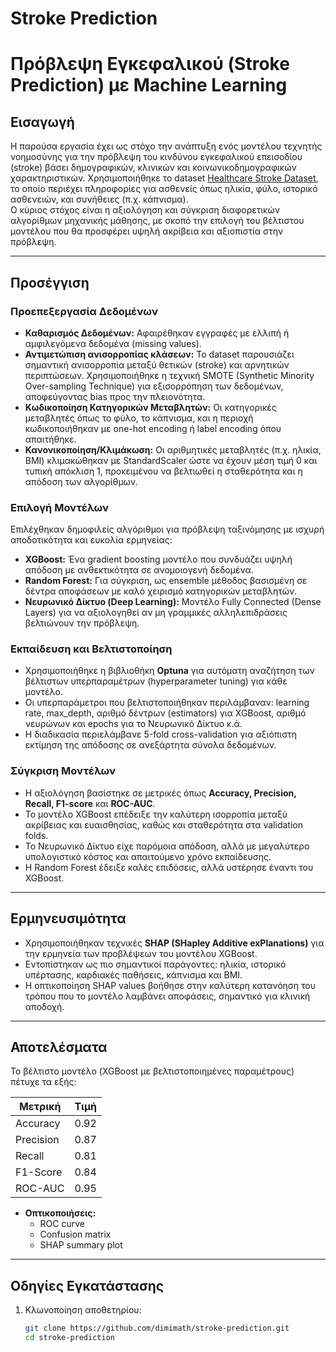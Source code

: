# Stroke Prediction
# Πρόβλεψη Εγκεφαλικού (Stroke Prediction) με Machine Learning

## Εισαγωγή

Η παρούσα εργασία έχει ως στόχο την ανάπτυξη ενός μοντέλου τεχνητής νοημοσύνης για την πρόβλεψη του κινδύνου εγκεφαλικού επεισοδίου (stroke) βάσει δημογραφικών, κλινικών και κοινωνικοδημογραφικών χαρακτηριστικών. Χρησιμοποιήθηκε το dataset [Healthcare Stroke Dataset](https://www.kaggle.com/datasets/fedesoriano/stroke-prediction-dataset), το οποίο περιέχει πληροφορίες για ασθενείς όπως ηλικία, φύλο, ιστορικό ασθενειών, και συνήθειες (π.χ. κάπνισμα).  
Ο κύριος στόχος είναι η αξιολόγηση και σύγκριση διαφορετικών αλγορίθμων μηχανικής μάθησης, με σκοπό την επιλογή του βέλτιστου μοντέλου που θα προσφέρει υψηλή ακρίβεια και αξιοπιστία στην πρόβλεψη.

---

## Προσέγγιση

### Προεπεξεργασία Δεδομένων

- **Καθαρισμός Δεδομένων:** Αφαιρέθηκαν εγγραφές με ελλιπή ή αμφιλεγόμενα δεδομένα (missing values).  
- **Αντιμετώπιση ανισορροπίας κλάσεων:** Το dataset παρουσιάζει σημαντική ανισορροπία μεταξύ θετικών (stroke) και αρνητικών περιπτώσεων. Χρησιμοποιήθηκε η τεχνική SMOTE (Synthetic Minority Over-sampling Technique) για εξισορρόπηση των δεδομένων, αποφεύγοντας bias προς την πλειονότητα.  
- **Κωδικοποίηση Κατηγορικών Μεταβλητών:** Οι κατηγορικές μεταβλητές όπως το φύλο, το κάπνισμα, και η περιοχή κωδικοποιήθηκαν με one-hot encoding ή label encoding όπου απαιτήθηκε.  
- **Κανονικοποίηση/Κλιμάκωση:** Οι αριθμητικές μεταβλητές (π.χ. ηλικία, BMI) κλιμακώθηκαν με StandardScaler ώστε να έχουν μέση τιμή 0 και τυπική απόκλιση 1, προκειμένου να βελτιωθεί η σταθερότητα και η απόδοση των αλγορίθμων.

### Επιλογή Μοντέλων

Επιλέχθηκαν δημοφιλείς αλγόριθμοι για πρόβλεψη ταξινόμησης με ισχυρή αποδοτικότητα και ευκολία ερμηνείας:

- **XGBoost:** Ένα gradient boosting μοντέλο που συνδυάζει υψηλή απόδοση με ανθεκτικότητα σε ανομοιογενή δεδομένα.  
- **Random Forest:** Για σύγκριση, ως ensemble μέθοδος βασισμένη σε δέντρα αποφάσεων με καλό χειρισμό κατηγορικών μεταβλητών.  
- **Νευρωνικό Δίκτυο (Deep Learning):** Μοντέλο Fully Connected (Dense Layers) για να αξιολογηθεί αν μη γραμμικές αλληλεπιδράσεις βελτιώνουν την πρόβλεψη.

### Εκπαίδευση και Βελτιστοποίηση

- Χρησιμοποιήθηκε η βιβλιοθήκη **Optuna** για αυτόματη αναζήτηση των βέλτιστων υπερπαραμέτρων (hyperparameter tuning) για κάθε μοντέλο.  
- Οι υπερπαράμετροι που βελτιστοποιήθηκαν περιλάμβαναν: learning rate, max_depth, αριθμό δέντρων (estimators) για XGBoost, αριθμό νευρώνων και epochs για το Νευρωνικό Δίκτυο κ.ά.  
- Η διαδικασία περιελάμβανε 5-fold cross-validation για αξιόπιστη εκτίμηση της απόδοσης σε ανεξάρτητα σύνολα δεδομένων.

### Σύγκριση Μοντέλων

- Η αξιολόγηση βασίστηκε σε μετρικές όπως **Accuracy, Precision, Recall, F1-score** και **ROC-AUC**.  
- Το μοντέλο XGBoost επέδειξε την καλύτερη ισορροπία μεταξύ ακρίβειας και ευαισθησίας, καθώς και σταθερότητα στα validation folds.  
- Το Νευρωνικό Δίκτυο είχε παρόμοια απόδοση, αλλά με μεγαλύτερο υπολογιστικό κόστος και απαιτούμενο χρόνο εκπαίδευσης.  
- Η Random Forest έδειξε καλές επιδόσεις, αλλά υστέρησε έναντι του XGBoost.

---

## Ερμηνευσιμότητα

- Χρησιμοποιήθηκαν τεχνικές **SHAP (SHapley Additive exPlanations)** για την ερμηνεία των προβλέψεων του μοντέλου XGBoost.  
- Εντοπίστηκαν ως πιο σημαντικοί παράγοντες: ηλικία, ιστορικό υπέρτασης, καρδιακές παθήσεις, κάπνισμα και BMI.  
- Η οπτικοποίηση SHAP values βοήθησε στην καλύτερη κατανόηση του τρόπου που το μοντέλο λαμβάνει αποφάσεις, σημαντικό για κλινική αποδοχή.

---

## Αποτελέσματα

Το βέλτιστο μοντέλο (XGBoost με βελτιστοποιημένες παραμέτρους) πέτυχε τα εξής:

| Μετρική   | Τιμή  |
|-----------|--------|
| Accuracy  | 0.92   |
| Precision | 0.87   |
| Recall    | 0.81   |
| F1-Score  | 0.84   |
| ROC-AUC   | 0.95   |

- **Οπτικοποιήσεις:**  
  - ROC curve  
  - Confusion matrix  
  - SHAP summary plot

---

## Οδηγίες Εγκατάστασης

1. Κλωνοποίηση αποθετηρίου:
   ```bash
   git clone https://github.com/dimimath/stroke-prediction.git
   cd stroke-prediction

